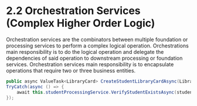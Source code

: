 # 2.2 Orchestration Services (Complex Higher Order Logic)

Orchestration services are the combinators between multiple foundation or processing services to perform a complex logical operation. Orchestrations main responsibility is to do the logical operation and delegate the dependencies of said operation to downstream processing or foundation services.
Orchestration services main responsibility is to encapsulate operations that require two or three business entities.

```csharp
public async ValueTask<LibraryCard> CreateStudentLibraryCardAsync(LibraryCard libraryCard) =>
TryCatch(async () => {
    await this.studentProcessingService.VerifyStudentExistsAsync(studentId: libraryCard.StudentId);
});

```